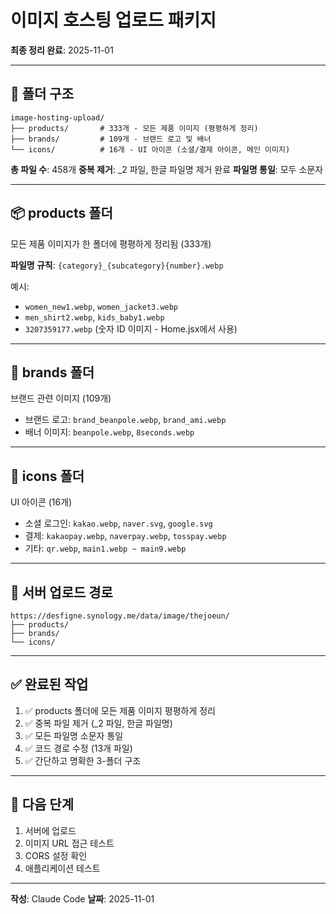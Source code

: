 # 이미지 호스팅 업로드 패키지

**최종 정리 완료**: 2025-11-01

---

## 📁 폴더 구조

```
image-hosting-upload/
├── products/       # 333개 - 모든 제품 이미지 (평평하게 정리)
├── brands/         # 109개 - 브랜드 로고 및 배너
└── icons/          # 16개 - UI 아이콘 (소셜/결제 아이콘, 메인 이미지)
```

**총 파일 수**: 458개
**중복 제거**: _2 파일, 한글 파일명 제거 완료
**파일명 통일**: 모두 소문자

---

## 📦 products 폴더

모든 제품 이미지가 한 폴더에 평평하게 정리됨 (333개)

**파일명 규칙**: `{category}_{subcategory}{number}.webp`

예시:
- `women_new1.webp`, `women_jacket3.webp`
- `men_shirt2.webp`, `kids_baby1.webp`
- `3207359177.webp` (숫자 ID 이미지 - Home.jsx에서 사용)

---

## 🎨 brands 폴더

브랜드 관련 이미지 (109개)

- 브랜드 로고: `brand_beanpole.webp`, `brand_ami.webp`
- 배너 이미지: `beanpole.webp`, `8seconds.webp`

---

## 🔖 icons 폴더

UI 아이콘 (16개)

- 소셜 로그인: `kakao.webp`, `naver.svg`, `google.svg`
- 결제: `kakaopay.webp`, `naverpay.webp`, `tosspay.webp`
- 기타: `qr.webp`, `main1.webp ~ main9.webp`

---

## 🚀 서버 업로드 경로

```
https://desfigne.synology.me/data/image/thejoeun/
├── products/
├── brands/
└── icons/
```

---

## ✅ 완료된 작업

1. ✅ products 폴더에 모든 제품 이미지 평평하게 정리
2. ✅ 중복 파일 제거 (_2 파일, 한글 파일명)
3. ✅ 모든 파일명 소문자 통일
4. ✅ 코드 경로 수정 (13개 파일)
5. ✅ 간단하고 명확한 3-폴더 구조

---

## 📝 다음 단계

1. 서버에 업로드
2. 이미지 URL 접근 테스트
3. CORS 설정 확인
4. 애플리케이션 테스트

---

**작성**: Claude Code
**날짜**: 2025-11-01
